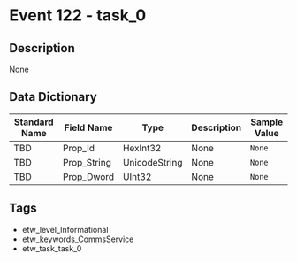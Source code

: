 # Event 122 - task_0

## Description
None

## Data Dictionary
|Standard Name|Field Name|Type|Description|Sample Value|
|---|---|---|---|---|
|TBD|Prop_Id|HexInt32|None|`None`|
|TBD|Prop_String|UnicodeString|None|`None`|
|TBD|Prop_Dword|UInt32|None|`None`|

## Tags
* etw_level_Informational
* etw_keywords_CommsService
* etw_task_task_0